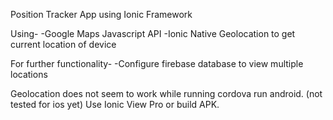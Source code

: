 Position Tracker App using Ionic Framework

Using-
-Google Maps Javascript API
-Ionic Native Geolocation to get current location of device

For further functionality-
-Configure firebase database to view multiple locations

Geolocation does not seem to work while running cordova run android. (not tested for ios yet)
Use Ionic View Pro or build APK.
